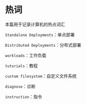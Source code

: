 # 热词


<!--more-->

本篇用于记录计算机的热点词汇

`Standalone Deployments`：单点部署

`Distributed Deployments`：分布式部署

`workloads`：工作负载

`tutorials`：教程

`custom filesystem`：自定义文件系统

`diagnose`：诊断

`instruction`：指令


